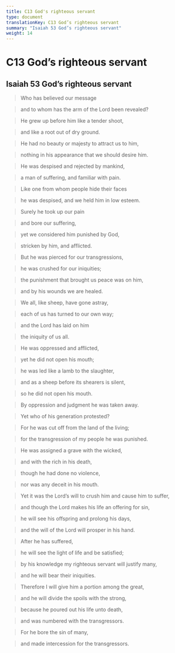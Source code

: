 ```yaml
---
title: C13 God's righteous servant
type: document
translationKey: C13 God’s righteous servant
summary: "Isaiah 53 God’s righteous servant"
weight: 14
---
```

# C13 God’s righteous servant

## Isaiah 53 God’s righteous servant

>   Who has believed our message

>   and to whom has the arm of the Lord been revealed?

>   He grew up before him like a tender shoot,

>   and like a root out of dry ground.

>   He had no beauty or majesty to attract us to him,

>   nothing in his appearance that we should desire him.

>   He was despised and rejected by mankind,

>   a man of suffering, and familiar with pain.

>   Like one from whom people hide their faces

>   he was despised, and we held him in low esteem.

>   Surely he took up our pain

>   and bore our suffering,

>   yet we considered him punished by God,

>   stricken by him, and afflicted.

>   But he was pierced for our transgressions,

>   he was crushed for our iniquities;

>   the punishment that brought us peace was on him,

>   and by his wounds we are healed.

>   We all, like sheep, have gone astray,

>   each of us has turned to our own way;

>   and the Lord has laid on him

>   the iniquity of us all.

>   He was oppressed and afflicted,

>   yet he did not open his mouth;

>   he was led like a lamb to the slaughter,

>   and as a sheep before its shearers is silent,

>   so he did not open his mouth.

>   By oppression and judgment he was taken away.

>   Yet who of his generation protested?

>   For he was cut off from the land of the living;

>   for the transgression of my people he was punished.

>   He was assigned a grave with the wicked,

>   and with the rich in his death,

>   though he had done no violence,

>   nor was any deceit in his mouth.

>   Yet it was the Lord’s will to crush him and cause him to suffer,

>   and though the Lord makes his life an offering for sin,

>   he will see his offspring and prolong his days,

>   and the will of the Lord will prosper in his hand.

>   After he has suffered,

>   he will see the light of life and be satisfied;

>   by his knowledge my righteous servant will justify many,

>   and he will bear their iniquities.

>   Therefore I will give him a portion among the great,

>   and he will divide the spoils with the strong,

>   because he poured out his life unto death,

>   and was numbered with the transgressors.

>   For he bore the sin of many,

>   and made intercession for the transgressors.

